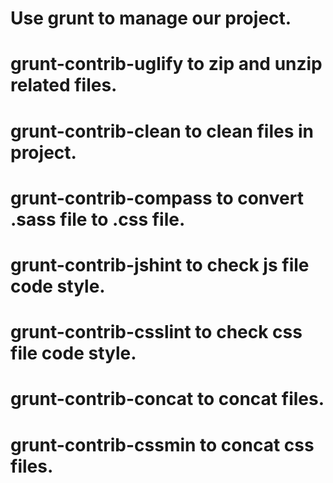# Use grunt to manage our project.

# grunt-contrib-uglify to zip and unzip related files.
# grunt-contrib-clean to clean files in project.
# grunt-contrib-compass to convert .sass file to .css file.
# grunt-contrib-jshint to check js file code style.
# grunt-contrib-csslint to check css file code style.
# grunt-contrib-concat to concat files.
# grunt-contrib-cssmin to concat css files.
